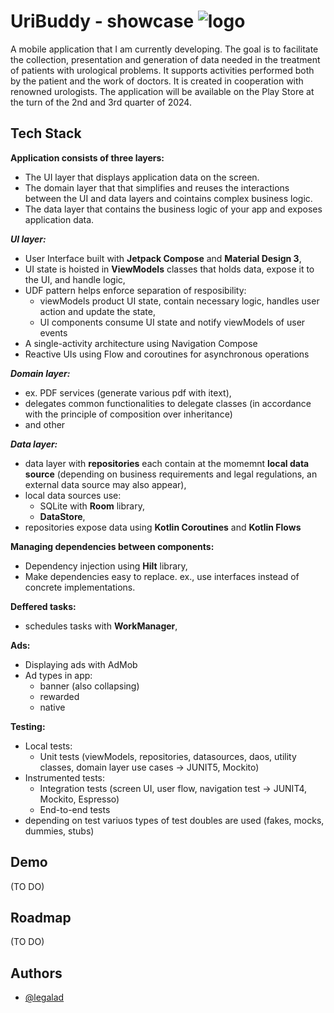 # UriBuddy - showcase ![logo](https://github.com/legalad/UriBuddyShowcase/assets/109519711/abb6ed62-5be6-49bf-8ec8-e1cc68519249)

A mobile application that I am currently developing. The goal is to facilitate the collection, presentation and generation of data needed in the treatment of patients with urological problems. It supports activities performed both by the patient and the work of doctors. It is created in cooperation with renowned urologists. The application will be available on the Play Store at the turn of the 2nd and 3rd quarter of 2024.

## Tech Stack

**Application consists of three layers:**
  - The UI layer that displays application data on the screen.
  - The domain layer that that simplifies and reuses the interactions between the UI and data layers and cointains complex business logic.
  - The data layer that contains the business logic of your app and exposes application data.

***UI layer:***
  - User Interface built with **Jetpack Compose** and **Material Design 3**,
  - UI state is hoisted in **ViewModels** classes that holds data, expose it to the UI, and handle logic,
  - UDF pattern helps enforce separation of resposibility:
    - viewModels product UI state, contain necessary logic, handles user action and update the state,
    - UI components consume UI state and notify viewModels of user events
  - A single-activity architecture using Navigation Compose
  - Reactive UIs using Flow and coroutines for asynchronous operations

***Domain layer:***
  - ex. PDF services (generate various pdf with itext),
  - delegates common functionalities to delegate classes (in accordance with the principle of composition over inheritance)
  - and other
    
***Data layer:***
  - data layer with **repositories** each contain at the momemnt **local data source** (depending on business requirements and legal regulations, an external data source may also appear),
  - local data sources use:
    - SQLite with **Room** library,
    - **DataStore**,
  - repositories expose data using **Kotlin Coroutines** and **Kotlin Flows**

**Managing dependencies between components:**
  - Dependency injection using **Hilt** library,
  - Make dependencies easy to replace. ex., use interfaces instead of concrete implementations.


**Deffered tasks:**
  - schedules tasks with **WorkManager**,

**Ads:**
  - Displaying ads with AdMob
  - Ad types in app:
    - banner (also collapsing)
    - rewarded
    - native

**Testing:**
  - Local tests:
     - Unit tests (viewModels, repositories, datasources, daos, utility classes, domain layer use cases -> JUNIT5, Mockito)
  - Instrumented tests:
    - Integration tests (screen UI, user flow, navigation test -> JUNIT4, Mockito, Espresso)
    - End-to-end tests
  - depending on test variuos types of test doubles are used (fakes, mocks, dummies, stubs)

## Demo
(TO DO)

## Roadmap
(TO DO)

## Authors
- [@legalad](https://www.github.com/legalad)
